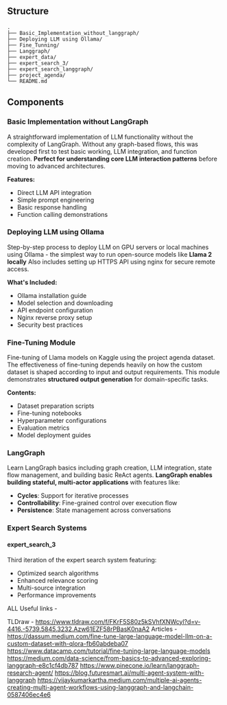 ##  Structure

```
.
├── Basic_Implementation_without_langgraph/   
├── Deploying LLM using Ollama/              
├── Fine_Tunning/                            
├── Langgraph/                              
├── expert_data/                             
├── expert_search_3/                       
├── expert_search_langgraph/                
├── project_agenda/                          
└── README.md                                
```

## Components

### Basic Implementation without LangGraph
A straightforward implementation of LLM functionality without the complexity of LangGraph. Without any graph-based flows, this was developed first to test basic working, LLM integration, and function creation. **Perfect for understanding core LLM interaction patterns** before moving to advanced architectures.

**Features:**
- Direct LLM API integration
- Simple prompt engineering
- Basic response handling
- Function calling demonstrations

### Deploying LLM using Ollama
Step-by-step process to deploy LLM on GPU servers or local machines using Ollama - the simplest way to run open-source models like **Llama 2 locally** Also includes setting up HTTPS API using nginx for secure remote access.

**What's Included:**
- Ollama installation guide
- Model selection and downloading
- API endpoint configuration
- Nginx reverse proxy setup
- Security best practices

### Fine-Tuning Module
Fine-tuning of Llama models on Kaggle using the project agenda dataset. The effectiveness of fine-tuning depends heavily on how the custom dataset is shaped according to input and output requirements. This module demonstrates **structured output generation** for domain-specific tasks.

**Contents:**
- Dataset preparation scripts
- Fine-tuning notebooks
- Hyperparameter configurations
- Evaluation metrics
- Model deployment guides

### LangGraph
Learn LangGraph basics including graph creation, LLM integration, state flow management, and building basic ReAct agents. **LangGraph enables building stateful, multi-actor applications** with features like:

- **Cycles**: Support for iterative processes
- **Controllability**: Fine-grained control over execution flow
- **Persistence**: State management across conversations

### Expert Search Systems

#### expert_search_3
Third iteration of the expert search system featuring:
- Optimized search algorithms
- Enhanced relevance scoring
- Multi-source integration
- Performance improvements

ALL Useful links - 

TLDraw - https://www.tldraw.com/f/FKrF5S80z5kSVhfXNWcyl?d=v-4416.-5739.5845.3232.Azw61EZF58rPBasK0naA2
Articles - https://dassum.medium.com/fine-tune-large-language-model-llm-on-a-custom-dataset-with-qlora-fb60abdeba07
https://www.datacamp.com/tutorial/fine-tuning-large-language-models
https://medium.com/data-science/from-basics-to-advanced-exploring-langgraph-e8c1cf4db787
https://www.pinecone.io/learn/langgraph-research-agent/
https://blog.futuresmart.ai/multi-agent-system-with-langgraph
https://vijaykumarkartha.medium.com/multiple-ai-agents-creating-multi-agent-workflows-using-langgraph-and-langchain-0587406ec4e6

